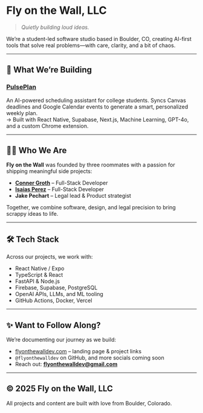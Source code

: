 # Fly on the Wall, LLC

> *Quietly building loud ideas.*

We’re a student-led software studio based in Boulder, CO, creating AI-first tools that solve real problems—with care, clarity, and a bit of chaos.

---

## 🚀 What We’re Building

### [PulsePlan](https://github.com/flyonthewalldev/PulsePlan)
An AI-powered scheduling assistant for college students. Syncs Canvas deadlines and Google Calendar events to generate a smart, personalized weekly plan.  
→ Built with React Native, Supabase, Next.js, Machine Learning, GPT-4o, and a custom Chrome extension.

---

## 👨‍💻 Who We Are

**Fly on the Wall** was founded by three roommates with a passion for shipping meaningful side projects:

- **[Conner Groth](https://github.com/connergroth)** – Full-Stack Developer  
- **[Isaias Perez](https://github.com/IP-04)** – Full-Stack Developer  
- **Jake Pechart** – Legal lead & Product strategist

Together, we combine software, design, and legal precision to bring scrappy ideas to life.

---

## 🛠️ Tech Stack
Across our projects, we work with:
- React Native / Expo  
- TypeScript & React  
- FastAPI & Node.js  
- Firebase, Supabase, PostgreSQL  
- OpenAI APIs, LLMs, and ML tooling  
- GitHub Actions, Docker, Vercel

---

## ✨ Want to Follow Along?

We’re documenting our journey as we build:
- [flyonthewalldev.com](https://flyonthewalldev.com) – landing page & project links  
- `@flyonthewalldev` on GitHub, and more socials coming soon  
- Reach out: **flyonthewalldev@gmail.com**

---

## © 2025 Fly on the Wall, LLC

All projects and content are built with love from Boulder, Colorado.
